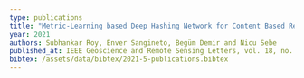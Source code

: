 ```yaml
---
type: publications
title: "Metric-Learning based Deep Hashing Network for Content Based Retrieval of Remote Sensing Images"
year: 2021
authors: Subhankar Roy, Enver Sangineto, Begüm Demir and Nicu Sebe
published_at: IEEE Geoscience and Remote Sensing Letters, vol. 18, no. 2, pp. 226-230, 2021
bibtex: /assets/data/bibtex/2021-5-publications.bibtex 
---
```

